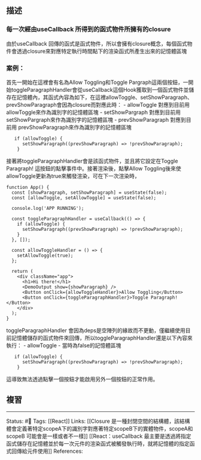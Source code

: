 ## 描述


### 每一次經由useCallback 所得到的函式物件所擁有的closure

由於useCallback 回傳的函式是函式物件，所以會擁有closure概念，每個函式物件會透過closure來對應特定執行時間點下的渲染函式所產生出來的記憶體區塊


### 案例：

首先一開始在這裡會有名為Allow Toggling和Toggle Pargraph這兩個按鈕，一開始toggleParagraphHandler會從useCallback這個Hook獲取到一個函式物件並儲存在記憶體內，其函式內容為如下，在這裡allowToggle、setShowParagraph、prevShowParagraph會因為closure而對應此時：
	- allowToggle 對應到目前用allowToggle來作為識別字的記憶體區塊
	- setShowPargraph 對應到目前用setShowPargraph來作為識別字的記憶體區塊
	- prevShowParagraph 對應到目前用 prevShowParagraph來作為識別字的記憶體區塊

```
   if (allowToggle) {
      setShowParagraph((prevShowParagraph) => !prevShowParagraph);
    }
```

接著將toggleParagraphHandler會是該函式物件，並且將它設定在Toggle Paragraph! 這按鈕的點擊事件中。接著渲染後，點擊Allow Toggling後來使allowToggle更新為true來觸發渲染，可在下一次渲染時，

```
function App() {
  const [showParagraph, setShowParagraph] = useState(false);
  const [allowToggle, setAllowToggle] = useState(false);

  console.log('APP RUNNING');

  const toggleParagraphHandler = useCallback(() => {
    if (allowToggle) {
      setShowParagraph((prevShowParagraph) => !prevShowParagraph);
    }
  }, []);

  const allowToggleHandler = () => {
    setAllowToggle(true);
  };

  return (
    <div className="app">
      <h1>Hi there!</h1>
      <DemoOutput show={showParagraph} />
      <Button onClick={allowToggleHandler}>Allow Toggling</Button>
      <Button onClick={toggleParagraphHandler}>Toggle Paragraph!</Button>
    </div>
  );
}
```

toggleParagraphHandler 會因為deps是空陣列的緣故而不更動，僅繼續使用目前記憶體儲存的函式物件來回傳，所以toggleParagraphHandler還是以下內容來執行：
	- allowToggle - 當時為false的記憶體區塊
```
   if (allowToggle) {
      setShowParagraph((prevShowParagraph) => !prevShowParagraph);
    }
```

這導致無法透過點擊一個按鈕才能啟用另外一個按鈕的正常作用。

## 複習

---
Status: #🌱 
Tags:
[[React]]
Links:
[[Closure 是一種封閉空間的結構體，該結構體會定義著特定scopeA下的識別字對應著特定scopeB下的實體物件，scopeA和scopeB 可能會是一樣或者不一樣]]
[[React：useCallback 最主要是透過將指定函式儲存在記憶體並於每一次元件的渲染函式被觸發執行時，就將記憶體的指定函式回傳給元件使用]]
References: